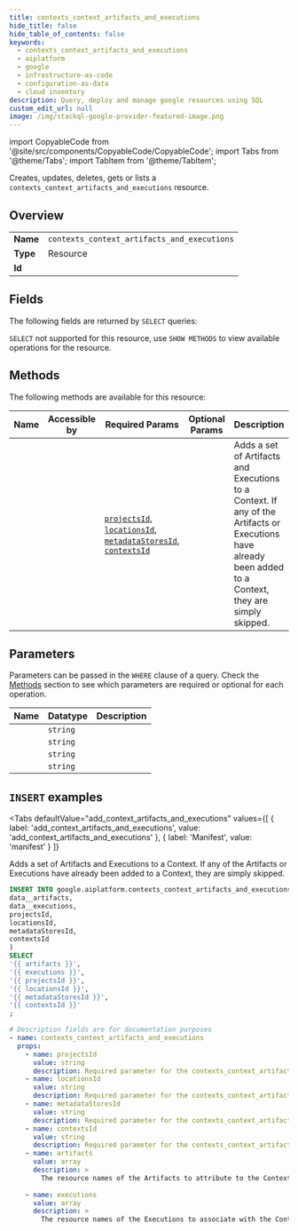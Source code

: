 ```yaml
--- 
title: contexts_context_artifacts_and_executions
hide_title: false
hide_table_of_contents: false
keywords:
  - contexts_context_artifacts_and_executions
  - aiplatform
  - google
  - infrastructure-as-code
  - configuration-as-data
  - cloud inventory
description: Query, deploy and manage google resources using SQL
custom_edit_url: null
image: /img/stackql-google-provider-featured-image.png
---
```


import CopyableCode from '@site/src/components/CopyableCode/CopyableCode';
import Tabs from '@theme/Tabs';
import TabItem from '@theme/TabItem';

Creates, updates, deletes, gets or lists a <code>contexts_context_artifacts_and_executions</code> resource.

## Overview
<table><tbody>
<tr><td><b>Name</b></td><td><code>contexts_context_artifacts_and_executions</code></td></tr>
<tr><td><b>Type</b></td><td>Resource</td></tr>
<tr><td><b>Id</b></td><td><CopyableCode code="google.aiplatform.contexts_context_artifacts_and_executions" /></td></tr>
</tbody></table>

## Fields

The following fields are returned by `SELECT` queries:

`SELECT` not supported for this resource, use `SHOW METHODS` to view available operations for the resource.


## Methods

The following methods are available for this resource:

<table>
<thead>
    <tr>
    <th>Name</th>
    <th>Accessible by</th>
    <th>Required Params</th>
    <th>Optional Params</th>
    <th>Description</th>
    </tr>
</thead>
<tbody>
<tr>
    <td><a href="#add_context_artifacts_and_executions"><CopyableCode code="add_context_artifacts_and_executions" /></a></td>
    <td><CopyableCode code="insert" /></td>
    <td><a href="#parameter-projectsId"><code>projectsId</code></a>, <a href="#parameter-locationsId"><code>locationsId</code></a>, <a href="#parameter-metadataStoresId"><code>metadataStoresId</code></a>, <a href="#parameter-contextsId"><code>contextsId</code></a></td>
    <td></td>
    <td>Adds a set of Artifacts and Executions to a Context. If any of the Artifacts or Executions have already been added to a Context, they are simply skipped.</td>
</tr>
</tbody>
</table>

## Parameters

Parameters can be passed in the `WHERE` clause of a query. Check the [Methods](#methods) section to see which parameters are required or optional for each operation.

<table>
<thead>
    <tr>
    <th>Name</th>
    <th>Datatype</th>
    <th>Description</th>
    </tr>
</thead>
<tbody>
<tr id="parameter-contextsId">
    <td><CopyableCode code="contextsId" /></td>
    <td><code>string</code></td>
    <td></td>
</tr>
<tr id="parameter-locationsId">
    <td><CopyableCode code="locationsId" /></td>
    <td><code>string</code></td>
    <td></td>
</tr>
<tr id="parameter-metadataStoresId">
    <td><CopyableCode code="metadataStoresId" /></td>
    <td><code>string</code></td>
    <td></td>
</tr>
<tr id="parameter-projectsId">
    <td><CopyableCode code="projectsId" /></td>
    <td><code>string</code></td>
    <td></td>
</tr>
</tbody>
</table>

## `INSERT` examples

<Tabs
    defaultValue="add_context_artifacts_and_executions"
    values={[
        { label: 'add_context_artifacts_and_executions', value: 'add_context_artifacts_and_executions' },
        { label: 'Manifest', value: 'manifest' }
    ]}
>
<TabItem value="add_context_artifacts_and_executions">

Adds a set of Artifacts and Executions to a Context. If any of the Artifacts or Executions have already been added to a Context, they are simply skipped.

```sql
INSERT INTO google.aiplatform.contexts_context_artifacts_and_executions (
data__artifacts,
data__executions,
projectsId,
locationsId,
metadataStoresId,
contextsId
)
SELECT 
'{{ artifacts }}',
'{{ executions }}',
'{{ projectsId }}',
'{{ locationsId }}',
'{{ metadataStoresId }}',
'{{ contextsId }}'
;
```
</TabItem>
<TabItem value="manifest">

```yaml
# Description fields are for documentation purposes
- name: contexts_context_artifacts_and_executions
  props:
    - name: projectsId
      value: string
      description: Required parameter for the contexts_context_artifacts_and_executions resource.
    - name: locationsId
      value: string
      description: Required parameter for the contexts_context_artifacts_and_executions resource.
    - name: metadataStoresId
      value: string
      description: Required parameter for the contexts_context_artifacts_and_executions resource.
    - name: contextsId
      value: string
      description: Required parameter for the contexts_context_artifacts_and_executions resource.
    - name: artifacts
      value: array
      description: >
        The resource names of the Artifacts to attribute to the Context. Format: `projects/{project}/locations/{location}/metadataStores/{metadatastore}/artifacts/{artifact}`
        
    - name: executions
      value: array
      description: >
        The resource names of the Executions to associate with the Context. Format: `projects/{project}/locations/{location}/metadataStores/{metadatastore}/executions/{execution}`
        
```
</TabItem>
</Tabs>
